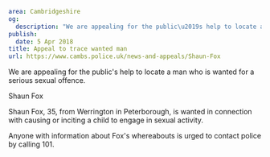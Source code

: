 ```yaml
area: Cambridgeshire
og:
  description: "We are appealing for the public\u2019s help to locate a man who is wanted for a serious sexual offence."
publish:
  date: 5 Apr 2018
title: Appeal to trace wanted man
url: https://www.cambs.police.uk/news-and-appeals/Shaun-Fox
```

We are appealing for the public's help to locate a man who is wanted for a serious sexual offence.

Shaun Fox

Shaun Fox, 35, from Werrington in Peterborough, is wanted in connection with causing or inciting a child to engage in sexual activity.

Anyone with information about Fox's whereabouts is urged to contact police by calling 101.
